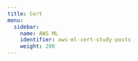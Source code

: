 ```yaml
---
title: Cert
menu:
  sidebar:
    name: AWS ML
    identifier: aws-ml-cert-study-posts
    weight: 200
---
```

